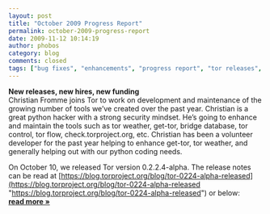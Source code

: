 ```yaml
---
layout: post
title: "October 2009 Progress Report"
permalink: october-2009-progress-report
date: 2009-11-12 10:14:19
author: phobos
category: blog
comments: closed
tags: ["bug fixes", "enhancements", "progress report", "tor releases", "vidalia releases"]
---
```


**New releases, new hires, new funding**  
 Christian Fromme joins Tor to work on development and maintenance of the growing number of tools we’ve created over the past year. Christian is a great python hacker with a strong security mindset. He’s going to enhance and maintain the tools such as tor weather, get-tor, bridge database, tor control, tor flow, check.torproject.org, etc. Christian has been a volunteer developer for the past year helping to enhance get-tor, tor weather, and generally helping out with our python coding needs.

On October 10, we released Tor version 0.2.2.4-alpha. The release notes can be read at [https://blog.torproject.org/blog/tor-0224-alpha-released](https://blog.torproject.org/blog/tor-0224-alpha-released "https://blog.torproject.org/blog/tor-0224-alpha-released") or below: [**read more »**](https://blog.torproject.org/blog/october-2009-progress-report)
